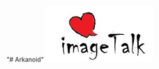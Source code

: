 "# Arkanoid" 
![project logo (this one for is taken from basecamp - a project management service)](https://github.com/MichaLasry/ImageTalke/blob/master/images/logo.JPG)
